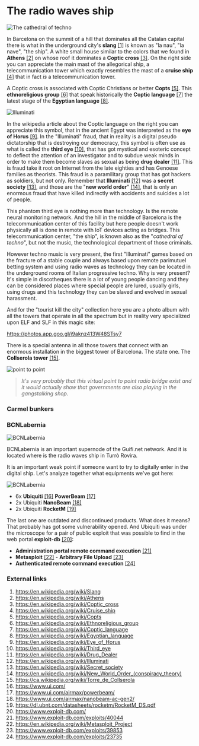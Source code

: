 # The radio waves ship

![The cathedral of techno](../Images/cruz.jpg)

In Barcelona on the summit of a hill that dominates all the Catalan capital there is what in the underground city's **slang** [[1]](https://en.wikipedia.org/wiki/Slang) is known as "la nau", "la nave", "the ship".  A white small house similar to the colors that we found in **Athens** [[2]](https://en.wikipedia.org/wiki/Athens) on whose roof it dominates a **Coptic cross** [[3]](https://en.wikipedia.org/wiki/Coptic_cross).  On the right side you can appreciate the main mast of the allegorical ship, a telecommunication tower which exactly resembles the mast of a **cruise ship** [[4]](https://en.wikipedia.org/wiki/Cruise_ship) that in fact *is* a telecommunication tower.

A Coptic cross is associated with Coptic Christians or better **Copts** [[5]](https://en.wikipedia.org/wiki/Copts). This **ethnoreligious group** [[6]](https://en.wikipedia.org/wiki/Ethnoreligious_group) that speak historically the **Coptic language** [[7]](https://en.wikipedia.org/wiki/Coptic_language) the latest stage of the **Egyptian language** [[8]](https://en.wikipedia.org/wiki/Egyptian_language).

![Illuminati](../Images/1920px-Eye_of_Horus_bw.svg.png)

In the wikipedia article about the Coptic language on the right you can appreciate this symbol, that in the ancient Egypt was interpreted as the **eye of Horus** [[9]](https://en.wikipedia.org/wiki/Eye_of_Horus). In the "Illuminati" fraud, that in reality is a digital pseudo dictatorship that is destroying our democracy, this symbol is often use as what is called the **third eye** [[10]](https://en.wikipedia.org/wiki/Third_eye), that has got mystical and esoteric concept to deflect the attention of an investigator and to subdue weak minds in order to make them become slaves as sexual as being **drug dealer** [[11]](https://en.wikipedia.org/wiki/Drug_Dealer).  This is fraud take it root on Internet from the late eighties and has Genoese families as theorists. This fraud is a paramilitary group that has got hackers as soldiers, but not only.  Remember that **Illuminati** [[12]](https://en.wikipedia.org/wiki/Illuminati) was a **secret society** [[13]](https://en.wikipedia.org/wiki/Secret_society), and those are the "**new world order**" [[14]](https://en.wikipedia.org/wiki/New_World_Order_(conspiracy_theory)), that is only an enormous fraud that have killed indirectly with accidents and suicides a lot of people.

This phantom third eye is nothing more than technology. Is the remote neural monitoring network. And the hill in the middle of Barcelona is the telecommunication center of this facility but here people doesn't work physically all is done in remote with IoT devices acting as bridges. This telecommunication center, "the ship", is known also as the "*cathedral of techno*", but not the music, the technological department of those criminals. 

However techno music is very present, the first "Illuminati" games based on the fracture of a stable couple and always based upon remote parimutuel betting system and using radio waves as technology they can be located in the underground rooms of Italian progressive techno. Why is very present? It's simple in discotheques there is a lot of young people dancing and they can be considered places where special people are lured, usually girls, using drugs and this technology they can be slaved and evolved in sexual harassment.  

And for the "tourist kill the city" collection here you are a photo album with all the towers that operate in all the spectrum but in reality very specialized upon ELF and SLF in this magic site:

https://photos.app.goo.gl/i9aknz413W48STsy7

There is a special antenna in all those towers that connect with an enormous installation in the biggest tower of Barcelona. The state one. The **Collserola tower** [[15]](https://ca.wikipedia.org/wiki/Torre_de_Collserola).

![point to point](../Images/ptpgordete.jpg)

> *It's very probably that this virtual point to point radio bridge exist and it would actually show that governments are also playing in the gangstalking shop.* 

### Carmel bunkers





### BCNLabernia

![BCNLabernia](../Images/BCNlabernia.png)

BCNLabernia is an important supernode of the Guifi.net network. And it is located where is the radio waves ship in Turrò Rovira. 

It is an important weak point if someone want to try to digitally enter in the digital ship. Let's analyze together what equipments we've got here:

![BCNLabernia](../Images/bcnlabernia.png)

- 6x **Ubiquiti** [[16]](https://www.ui.com/) **PowerBeam** [[17]](https://www.ui.com/airmax/powerbeam/) 
- 2x Ubiquiti **NanoBeam** [[18]](https://www.ui.com/airmax/nanobeam-ac-gen2/)
- 2x Ubiquiti **RocketM** [[19]](https://dl.ubnt.com/datasheets/rocketm/RocketM_DS.pdf)

The last one are outdated and discontinued products. What does it means? That probably has got some vulnerability opened. And Ubiquiti was under the microscope for a pair of public exploit that was possible to find in the web portal **exploit-db** [[20]](https://www.exploit-db.com/):

- **Administration portal remote command execution** [[21]](https://www.exploit-db.com/exploits/40044)
- **Metasploit** [[22]](https://en.wikipedia.org/wiki/Metasploit_Project) - **Arbitrary File Upload** [[23]](https://www.exploit-db.com/exploits/39853)
- **Authenticated remote command execution** [[24]](https://www.exploit-db.com/exploits/23735)



###  External links

1. https://en.wikipedia.org/wiki/Slang
2. https://en.wikipedia.org/wiki/Athens
3. https://en.wikipedia.org/wiki/Coptic_cross
4. https://en.wikipedia.org/wiki/Cruise_ship
5. https://en.wikipedia.org/wiki/Copts
6. https://en.wikipedia.org/wiki/Ethnoreligious_group
7. https://en.wikipedia.org/wiki/Coptic_language
8. https://en.wikipedia.org/wiki/Egyptian_language
9. https://en.wikipedia.org/wiki/Eye_of_Horus
10. https://en.wikipedia.org/wiki/Third_eye
11. https://en.wikipedia.org/wiki/Drug_Dealer
12. https://en.wikipedia.org/wiki/Illuminati
13. https://en.wikipedia.org/wiki/Secret_society
14. https://en.wikipedia.org/wiki/New_World_Order_(conspiracy_theory)
15. https://ca.wikipedia.org/wiki/Torre_de_Collserola
16. https://www.ui.com/
17. https://www.ui.com/airmax/powerbeam/
18. https://www.ui.com/airmax/nanobeam-ac-gen2/
19. https://dl.ubnt.com/datasheets/rocketm/RocketM_DS.pdf
20. https://www.exploit-db.com/
21. https://www.exploit-db.com/exploits/40044
22. https://en.wikipedia.org/wiki/Metasploit_Project
23. https://www.exploit-db.com/exploits/39853
24. https://www.exploit-db.com/exploits/23735